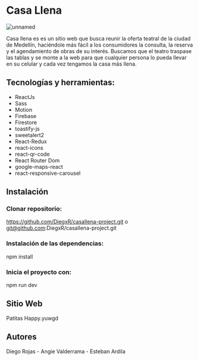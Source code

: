 # Casa Llena

![unnamed](https://user-images.githubusercontent.com/91914016/235980573-6a0b5926-6990-4e5f-81ee-0e2ee5f9f294.png)

Casa llena es es un sitio web que busca reunir la oferta teatral de la ciudad de Medellín, haciéndole más fácil a los consumidores la consulta, la reserva y el agendamiento de obras de su interés. Buscamos que el teatro traspase las tablas y se monte a la web para que cualquier persona lo pueda llevar en su celular y cada vez tengamos la casa más llena.

## Tecnologías y herramientas:
- ReactJs
- Sass
- Motion 
- Firebase
- Firestore
- toastify-js
- sweetalert2
- React-Redux
- react-icons
- react-qr-code
- React Router Dom
- google-maps-react
- react-responsive-carousel

## Instalación
### Clonar repositorio:
https://github.com/DiegxR/casallena-project.git o git@github.com:DiegxR/casallena-project.git

### Instalación de las dependencias:
npm install

### Inicia el proyecto con:
npm run dev

## Sitio Web
Patitas Happy.yuwgd

## Autores
Diego Rojas - Angie Valderrama - Esteban Ardila 
